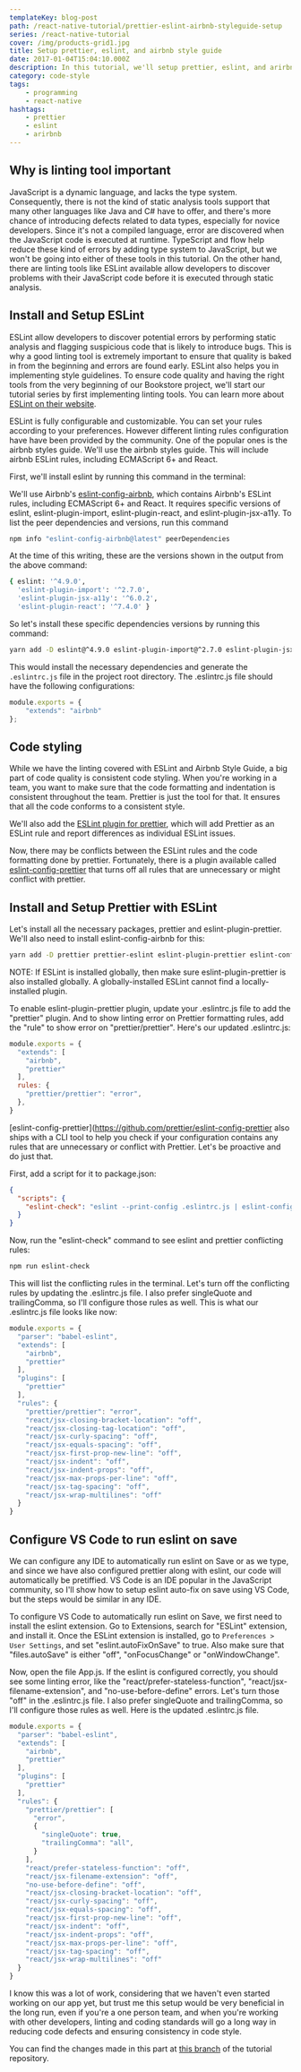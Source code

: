 ```yaml
---
templateKey: blog-post
path: /react-native-tutorial/prettier-eslint-airbnb-styleguide-setup
series: /react-native-tutorial
cover: /img/products-grid1.jpg
title: Setup prettier, eslint, and airbnb style guide
date: 2017-01-04T15:04:10.000Z
description: In this tutorial, we'll setup prettier, eslint, and arirbnb style guide to make sure our code not only looks pretty, but also runs code linting.
category: code-style
tags:
    - programming
    - react-native
hashtags:
    - prettier
    - eslint
    - arirbnb
---
```

## Why is linting tool important

JavaScript is a dynamic language, and lacks the type system. Consequently, there is not the kind of static analysis tools support that many other languages like Java and C# have to offer, and there's more chance of introducing defects related to data types, especially for novice developers. Since it's not a compiled language, error are discovered when the JavaScript code is executed at runtime. TypeScript and flow help reduce these kind of errors by adding type system to JavaScript, but we won't be going into either of these tools in this tutorial. On the other hand, there are linting tools like ESLint available allow developers to discover problems with their JavaScript code before it is executed through static analysis.

## Install and Setup ESLint

ESLint allow developers to discover potential errors by performing static analysis and flagging suspicious code that is likely to introduce bugs. This is why a good linting tool is extremely important to ensure that quality is baked in from the beginning and errors are found early. ESLint also helps you in implementing style guidelines. To ensure code quality and having the right tools from the very beginning of our Bookstore project, we'll start our tutorial series by first implementing linting tools. You can learn more about [ESLint on their website](https://eslint.org/docs/about/).

ESLint is fully configurable and customizable. You can set your rules according to your preferences. However different linting rules configuration have have been provided by the community. One of the popular ones is the airbnb styles guide. We'll use the airbnb styles guide. This will include airbnb ESLint rules, including ECMAScript 6+ and React.

First, we'll install eslint by running this command in the terminal:

We'll use Airbnb's [eslint-config-airbnb](https://github.com/airbnb/javascript/tree/master/packages/eslint-config-airbnb), which contains Airbnb's ESLint rules, including ECMAScript 6+ and React. It requires specific versions of eslint, eslint-plugin-import, eslint-plugin-react, and eslint-plugin-jsx-a11y. To list the peer dependencies and versions, run this command

```sh
npm info "eslint-config-airbnb@latest" peerDependencies
```

At the time of this writing, these are the versions shown in the output from the above command:

```sh
{ eslint: '^4.9.0',
  'eslint-plugin-import': '^2.7.0',
  'eslint-plugin-jsx-a11y': '^6.0.2',
  'eslint-plugin-react': '^7.4.0' }
```

So let's install these specific dependencies versions by running this command:

```sh
yarn add -D eslint@^4.9.0 eslint-plugin-import@^2.7.0 eslint-plugin-jsx-a11y@^6.0.2 eslint-plugin-react@^7.4.0
```

This would install the necessary dependencies and generate the `.eslintrc.js` file in the project root directory. The .eslintrc.js file should have the following configurations:

```js
module.exports = {
    "extends": "airbnb"
};
```

## Code styling

While we have the linting covered with ESLint and Airbnb Style Guide, a big part of code quality is consistent code styling. When you're working in a team, you want to make sure that the code formatting and indentation is consistent throughout the team. Prettier is just the tool for that. It ensures that all the code conforms to a consistent style.

We'll also add the [ESLint plugin for prettier](https://github.com/prettier/eslint-plugin-prettier), which will add Prettier as an ESLint rule and report differences as individual ESLint issues.

Now, there may be conflicts between the ESLint rules and the code formatting done by prettier. Fortunately, there is a plugin available called [eslint-config-prettier](https://github.com/prettier/eslint-config-prettier) that turns off all rules that are unnecessary or might conflict with prettier.

## Install and Setup Prettier with ESLint

Let's install all the necessary packages, prettier and eslint-plugin-prettier. We'll also need to install eslint-config-airbnb for this:

```sh
yarn add -D prettier prettier-eslint eslint-plugin-prettier eslint-config-prettier eslint-config-airbnb
```

NOTE: If ESLint is installed globally, then make sure eslint-plugin-prettier is also installed globally. A globally-installed ESLint cannot find a locally-installed plugin.

To enable eslint-plugin-prettier plugin, update your .eslintrc.js file to add the "prettier" plugin. And to show linting error on Prettier formatting rules, add the "rule" to show error on "prettier/prettier". Here's our updated .eslintrc.js:

```js
module.exports = {
  "extends": [
    "airbnb",
    "prettier"
  ],
  rules: {
    "prettier/prettier": "error",
  },
}
```

[eslint-config-prettier](https://github.com/prettier/eslint-config-prettier also ships with a CLI tool to help you check if your configuration contains any rules that are unnecessary or conflict with Prettier. Let's be proactive and do just that.

First, add a script for it to package.json:

```json
{
  "scripts": {
    "eslint-check": "eslint --print-config .eslintrc.js | eslint-config-prettier-check"
  }
}
```

Now, run the "eslint-check" command to see eslint and prettier conflicting rules:

```sh
npm run eslint-check
```

This will list the conflicting rules in the terminal. Let's turn off the conflicting rules by updating the .eslintrc.js file. I also prefer singleQuote and trailingComma, so I'll configure those rules as well. This is what our .eslintrc.js file looks like now:

```js
module.exports = {
  "parser": "babel-eslint",
  "extends": [
    "airbnb",
    "prettier"
  ],
  "plugins": [
    "prettier"
  ],
  "rules": {
    "prettier/prettier": "error",
    "react/jsx-closing-bracket-location": "off",
    "react/jsx-closing-tag-location": "off",
    "react/jsx-curly-spacing": "off",
    "react/jsx-equals-spacing": "off",
    "react/jsx-first-prop-new-line": "off",
    "react/jsx-indent": "off",
    "react/jsx-indent-props": "off",
    "react/jsx-max-props-per-line": "off",
    "react/jsx-tag-spacing": "off",
    "react/jsx-wrap-multilines": "off"
  }
}
```

## Configure VS Code to run eslint on save

We can configure any IDE to automatically run eslint on Save or as we type, and since we have also configured prettier along with eslint, our code will automatically be pretiffied. VS Code is an IDE popular in the JavaScript community, so I'll show how to setup eslint auto-fix on save using VS Code, but the steps would be similar in any IDE.

To configure VS Code to automatically run eslint on Save, we first need to install the eslint extension. Go to Extensions, search for "ESLint" extension, and install it. Once the ESLint extension is installed, go to `Preferences > User Settings`, and set "eslint.autoFixOnSave" to true. Also make sure that "files.autoSave" is either "off", "onFocusChange" or "onWindowChange".

Now, open the file App.js. If the eslint is configured correctly, you should see some linting error, like the "react/prefer-stateless-function", "react/jsx-filename-extension", and "no-use-before-define" errors. Let's turn those "off" in the .eslintrc.js file. I also prefer singleQuote and trailingComma, so I'll configure those rules as well. Here is the updated .eslintrc.js file.

```js
module.exports = {
  "parser": "babel-eslint",
  "extends": [
    "airbnb",
    "prettier"
  ],
  "plugins": [
    "prettier"
  ],
  "rules": {
    "prettier/prettier": [
      "error",
      {
        "singleQuote": true,
        "trailingComma": "all",
      }
    ],
    "react/prefer-stateless-function": "off",
    "react/jsx-filename-extension": "off",
    "no-use-before-define": "off",
    "react/jsx-closing-bracket-location": "off",
    "react/jsx-curly-spacing": "off",
    "react/jsx-equals-spacing": "off",
    "react/jsx-first-prop-new-line": "off",
    "react/jsx-indent": "off",
    "react/jsx-indent-props": "off",
    "react/jsx-max-props-per-line": "off",
    "react/jsx-tag-spacing": "off",
    "react/jsx-wrap-multilines": "off"
  }
}
```

I know this was a lot of work, considering that we haven't even started working on our app yet, but trust me this setup would be very beneficial in the long run, even if you're a one person team, and when you're working with other developers, linting and coding standards will go a long way in reducing code defects and ensuring consistency in code style.

You can find the changes made in this part at <a href="https://github.com/qaiser110/ReactNative-Bookstore-App-Tutorial/tree/1-prettier-eslint-airbnb-styleguide-setup" target="_blank">this branch</a> of the tutorial repository. 
